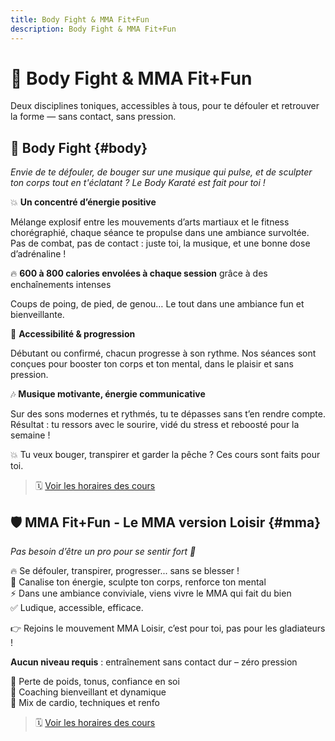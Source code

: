 ```yaml
---
title: Body Fight & MMA Fit+Fun
description: Body Fight & MMA Fit+Fun
---
```

# 💪 Body Fight & MMA Fit+Fun

Deux disciplines toniques, accessibles à tous, pour te défouler et retrouver la forme — sans contact, sans pression.

## 🎵 Body Fight {#body}

_Envie de te défouler, de bouger sur une musique qui pulse, et de sculpter ton corps tout en t'éclatant ? Le Body Karaté est fait pour toi !_

💥 **Un concentré d’énergie positive**

Mélange explosif entre les mouvements d’arts martiaux et le fitness chorégraphié, chaque séance te propulse dans une ambiance survoltée. Pas de combat, pas de contact : juste toi, la musique, et une bonne dose d’adrénaline !

🔥 **600 à 800 calories envolées à chaque session** grâce à des enchaînements intenses

Coups de poing, de pied, de genou… Le tout dans une ambiance fun et bienveillante.

💃 **Accessibilité & progression**

Débutant ou confirmé, chacun progresse à son rythme. Nos séances sont conçues pour booster ton corps et ton mental, dans le plaisir et sans pression.

🎶 **Musique motivante, énergie communicative**

Sur des sons modernes et rythmés, tu te dépasses sans t’en rendre compte.  
Résultat : tu ressors avec le sourire, vidé du stress et reboosté pour la semaine !

💥 Tu veux bouger, transpirer et garder la pêche ? Ces cours sont faits pour toi.

> 🗓️ [Voir les horaires des cours](/docs/horaires)

## 🛡️ MMA Fit+Fun - Le MMA version Loisir {#mma}

_Pas besoin d’être un pro pour se sentir fort 💪_

🔥 Se défouler, transpirer, progresser... sans se blesser !  
🌿 Canalise ton énergie, sculpte ton corps, renforce ton mental  
⚡ Dans une ambiance conviviale, viens vivre le MMA qui fait du bien  
✅ Ludique, accessible, efficace.

👉 Rejoins le mouvement MMA Loisir, c’est pour toi, pas pour les gladiateurs !

**Aucun niveau requis** : entraînement sans contact dur – zéro pression

🔹 Perte de poids, tonus, confiance en soi  
🔹 Coaching bienveillant et dynamique  
🔹 Mix de cardio, techniques et renfo

> 🗓️ [Voir les horaires des cours](/docs/horaires)